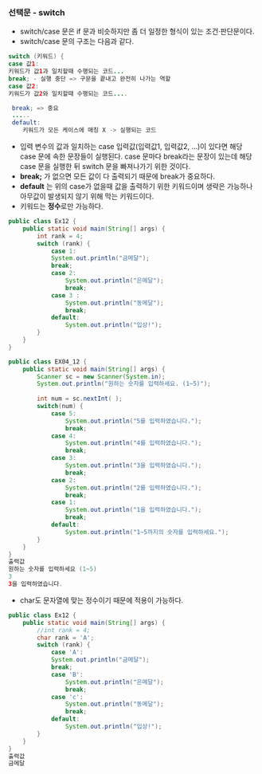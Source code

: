 ### 선택문 - switch

- switch/case 문은 if 문과 비슷하지만 좀 더 일정한 형식이 있는 조건·판단문이다.
- switch/case 문의 구조는 다음과 같다.

```java
switch (키워드) {
case 값1:
키워드가 값1과 일치할때 수행되는 코드...
break; - 실행 중단 => 구문을 끝내고 완전히 나가는 역할 
case 값2:
키워드가 값2와 일치할때 수행되는 코드....

 break; => 중요 
 .....
 default:
	키워드가 모든 케이스에 매칭 X -> 실행되는 코드

```

- 입력 변수의 값과 일치하는 case 입력값(입력값1, 입력값2, …)이 있다면 해당 case 문에 속한 문장들이 실행된다. case 문마다 break라는 문장이 있는데 해당 case 문을 실행한 뒤 switch 문을 빠져나가기 위한 것이다.
- **break;** 가 없으면 모든 값이 다 출력되기 때문에 break가 중요하다.
- **default** 는 위의 case가 없을때 값을 출력하기 위한 키워드이며 생략은 가능하나 아무값이 발생되지 않기 위해 막는 키워드이다.
- 키워드는 **정수**로만 가능하다.

```java
public class Ex12 {
    public static void main(String[] args) {
        int rank = 4;
        switch (rank) {
            case 1:
            System.out.println("금메달");
            break;
            case 2:
                System.out.println("은메달");
                break;
            case 3 :
                System.out.println("동메달");
                break;
            default:
                System.out.println("입상!");
        }
    }
}
```

```java
public class EX04_12 {
	public static void main(String[] args) {
		Scanner sc = new Scanner(System.in);
		System.out.println("원하는 숫자를 입력하세요. (1~5)");
		
		int num = sc.nextInt( );
		switch(num) {
			case 5:
				System.out.println("5를 입력하였습니다.");
				break;
			case 4:
				System.out.println("4를 입력하였습니다.");
				break;
			case 3:
				System.out.println("3을 입력하였습니다.");
				break;
			case 2:
				System.out.println("2를 입력하였습니다.");
				break;
			case 1:
				System.out.println("1을 입력하였습니다.");
				break;
			default:
				System.out.println("1~5까지의 숫자를 입력하세요.");
		}
	}
}
출력값 
원하는 숫자를 입력하세요 (1~5)
3
3을 입력하였습니다.
```

- char도 문자열에 맞는 정수이기  때문에 적용이 가능하다.

```java
public class Ex12 {
    public static void main(String[] args) {
        //int rank = 4;
        char rank = 'A';
        switch (rank) {
            case 'A':
            System.out.println("금메달");
            break;
            case 'B':
                System.out.println("은메달");
                break;
            case 'c':
                System.out.println("동메달");
                break;
            default:
                System.out.println("입상!");
        }
    }
}
출력값
금메달
```
